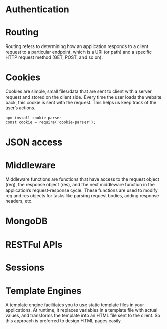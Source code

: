 # Authentication
# Routing
Routing refers to determining how an application responds to a client request to a particular endpoint, which is a URI (or path) and a specific HTTP request method (GET, POST, and so on).
# Cookies
Cookies are simple, small files/data that are sent to client with a server request and stored on the client side. Every time the user loads the website back, this cookie is sent with the request. This helps us keep track of the user’s actions.
<br><br>
```npm install cookie-parser```
<br>
```const cookie = require('cookie-parser');```
# JSON access
# Middleware
Middleware functions are functions that have access to the request object (req), the response object (res), and the next middleware function in the application’s request-response cycle. These functions are used to modify req and res objects for tasks like parsing request bodies, adding response headers, etc.
# MongoDB
# RESTFul APIs
# Sessions
# Template Engines
A template engine facilitates you to use static template files in your applications. At runtime, it replaces variables in a template file with actual values, and transforms the template into an HTML file sent to the client. So this approach is preferred to design HTML pages easily.
